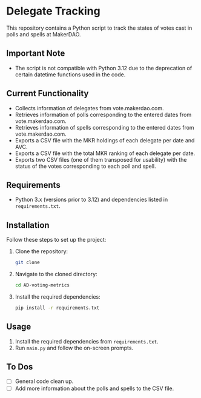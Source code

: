 # Delegate Tracking

This repository contains a Python script to track the states of votes cast in polls and spells at MakerDAO.

## Important Note
- The script is not compatible with Python 3.12 due to the deprecation of certain datetime functions used in the code.

## Current Functionality
- Collects information of delegates from vote.makerdao.com.
- Retrieves information of polls corresponding to the entered dates from vote.makerdao.com.
- Retrieves information of spells corresponding to the entered dates from vote.makerdao.com.
- Exports a CSV file with the MKR holdings of each delegate per date and AVC.
- Exports a CSV file with the total MKR ranking of each delegate per date.
- Exports two CSV files (one of them transposed for usability) with the status of the votes corresponding to each poll and spell.

## Requirements
- Python 3.x (versions prior to 3.12) and dependencies listed in `requirements.txt`.

## Installation
Follow these steps to set up the project:
1. Clone the repository:
   ```bash
   git clone 
   ```
1. Navigate to the cloned directory:
   ```bash
   cd AD-voting-metrics
   ```
1. Install the required dependencies:
   ```bash
   pip install -r requirements.txt
   ```
   
## Usage
1. Install the required dependencies from `requirements.txt`.
2. Run `main.py` and follow the on-screen prompts.

## To Dos
- [ ] General code clean up.
- [ ] Add more information about the polls and spells to the CSV file.
